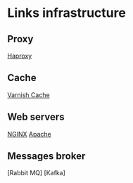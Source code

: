 # Links infrastructure

## Proxy
[Haproxy](http://www.haproxy.org/)


## Cache
[Varnish Cache](https://varnish-cache.org/)

## Web servers
[NGINX](https://www.nginx.com/)
[Apache](https://httpd.apache.org/)


## Messages broker
[Rabbit MQ]
[Kafka]